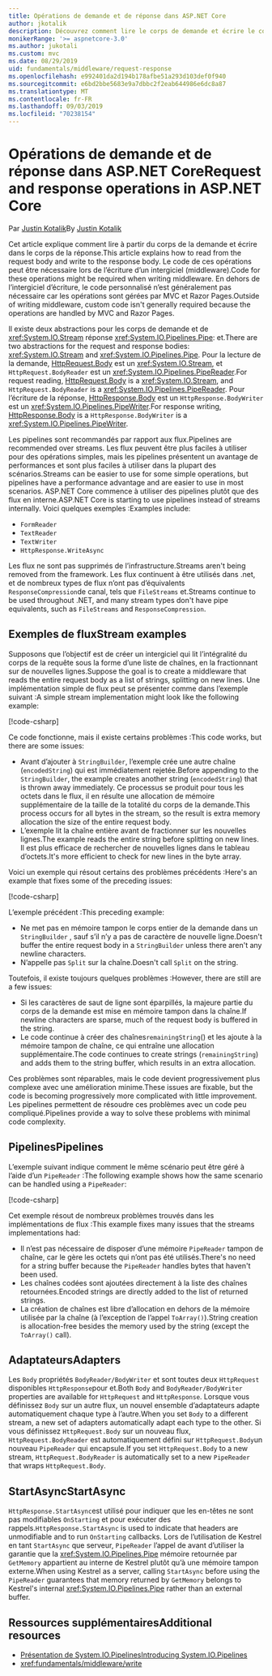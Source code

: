 ```yaml
---
title: Opérations de demande et de réponse dans ASP.NET Core
author: jkotalik
description: Découvrez comment lire le corps de demande et écrire le corps de la réponse dans ASP.NET Core.
monikerRange: '>= aspnetcore-3.0'
ms.author: jukotali
ms.custom: mvc
ms.date: 08/29/2019
uid: fundamentals/middleware/request-response
ms.openlocfilehash: e992401da2d194b178afbe51a293d103def0f940
ms.sourcegitcommit: e6bd2bbe5683e9a7dbbc2f2eab644986e6dc8a87
ms.translationtype: MT
ms.contentlocale: fr-FR
ms.lasthandoff: 09/03/2019
ms.locfileid: "70238154"
---
```

# <a name="request-and-response-operations-in-aspnet-core"></a><span data-ttu-id="11859-103">Opérations de demande et de réponse dans ASP.NET Core</span><span class="sxs-lookup"><span data-stu-id="11859-103">Request and response operations in ASP.NET Core</span></span>

<span data-ttu-id="11859-104">Par [Justin Kotalik](https://github.com/jkotalik)</span><span class="sxs-lookup"><span data-stu-id="11859-104">By [Justin Kotalik](https://github.com/jkotalik)</span></span>

<span data-ttu-id="11859-105">Cet article explique comment lire à partir du corps de la demande et écrire dans le corps de la réponse.</span><span class="sxs-lookup"><span data-stu-id="11859-105">This article explains how to read from the request body and write to the response body.</span></span> <span data-ttu-id="11859-106">Le code de ces opérations peut être nécessaire lors de l’écriture d’un intergiciel (middleware).</span><span class="sxs-lookup"><span data-stu-id="11859-106">Code for these operations might be required when writing middleware.</span></span> <span data-ttu-id="11859-107">En dehors de l’intergiciel d’écriture, le code personnalisé n’est généralement pas nécessaire car les opérations sont gérées par MVC et Razor Pages.</span><span class="sxs-lookup"><span data-stu-id="11859-107">Outside of writing middleware, custom code isn't generally required because the operations are handled by MVC and Razor Pages.</span></span>

<span data-ttu-id="11859-108">Il existe deux abstractions pour les corps de demande et de <xref:System.IO.Stream> réponse <xref:System.IO.Pipelines.Pipe>: et.</span><span class="sxs-lookup"><span data-stu-id="11859-108">There are two abstractions for the request and response bodies: <xref:System.IO.Stream> and <xref:System.IO.Pipelines.Pipe>.</span></span> <span data-ttu-id="11859-109">Pour la lecture de la demande, [HttpRequest.Body](xref:Microsoft.AspNetCore.Http.HttpRequest.Body) est un <xref:System.IO.Stream>, et `HttpRequest.BodyReader` est un <xref:System.IO.Pipelines.PipeReader>.</span><span class="sxs-lookup"><span data-stu-id="11859-109">For request reading, [HttpRequest.Body](xref:Microsoft.AspNetCore.Http.HttpRequest.Body) is a <xref:System.IO.Stream>, and `HttpRequest.BodyReader` is a <xref:System.IO.Pipelines.PipeReader>.</span></span> <span data-ttu-id="11859-110">Pour l’écriture de la réponse, [HttpResponse.Body](xref:Microsoft.AspNetCore.Http.HttpResponse.Body) est un `HttpResponse.BodyWriter` est un <xref:System.IO.Pipelines.PipeWriter>.</span><span class="sxs-lookup"><span data-stu-id="11859-110">For response writing, [HttpResponse.Body](xref:Microsoft.AspNetCore.Http.HttpResponse.Body) is a `HttpResponse.BodyWriter` is a <xref:System.IO.Pipelines.PipeWriter>.</span></span>

<span data-ttu-id="11859-111">Les pipelines sont recommandés par rapport aux flux.</span><span class="sxs-lookup"><span data-stu-id="11859-111">Pipelines are recommended over streams.</span></span> <span data-ttu-id="11859-112">Les flux peuvent être plus faciles à utiliser pour des opérations simples, mais les pipelines présentent un avantage de performances et sont plus faciles à utiliser dans la plupart des scénarios.</span><span class="sxs-lookup"><span data-stu-id="11859-112">Streams can be easier to use for some simple operations, but pipelines have a performance advantage and are easier to use in most scenarios.</span></span> <span data-ttu-id="11859-113">ASP.NET Core commence à utiliser des pipelines plutôt que des flux en interne.</span><span class="sxs-lookup"><span data-stu-id="11859-113">ASP.NET Core is starting to use pipelines instead of streams internally.</span></span> <span data-ttu-id="11859-114">Voici quelques exemples :</span><span class="sxs-lookup"><span data-stu-id="11859-114">Examples include:</span></span>

* `FormReader`
* `TextReader`
* `TextWriter`
* `HttpResponse.WriteAsync`

<span data-ttu-id="11859-115">Les flux ne sont pas supprimés de l’infrastructure.</span><span class="sxs-lookup"><span data-stu-id="11859-115">Streams aren't being removed from the framework.</span></span> <span data-ttu-id="11859-116">Les flux continuent à être utilisés dans .net, et de nombreux types de flux n’ont pas d’équivalents `ResponseCompression`de canal, tels que `FileStreams` et.</span><span class="sxs-lookup"><span data-stu-id="11859-116">Streams continue to be used throughout .NET, and many stream types don't have pipe equivalents, such as `FileStreams` and `ResponseCompression`.</span></span>

## <a name="stream-examples"></a><span data-ttu-id="11859-117">Exemples de flux</span><span class="sxs-lookup"><span data-stu-id="11859-117">Stream examples</span></span>

<span data-ttu-id="11859-118">Supposons que l’objectif est de créer un intergiciel qui lit l’intégralité du corps de la requête sous la forme d’une liste de chaînes, en la fractionnant sur de nouvelles lignes.</span><span class="sxs-lookup"><span data-stu-id="11859-118">Suppose the goal is to create a middleware that reads the entire request body as a list of strings, splitting on new lines.</span></span> <span data-ttu-id="11859-119">Une implémentation simple de flux peut se présenter comme dans l’exemple suivant :</span><span class="sxs-lookup"><span data-stu-id="11859-119">A simple stream implementation might look like the following example:</span></span>

[!code-csharp[](request-response/samples/3.x/RequestResponseSample/Startup.cs?name=GetListOfStringsFromStream)]

<span data-ttu-id="11859-120">Ce code fonctionne, mais il existe certains problèmes :</span><span class="sxs-lookup"><span data-stu-id="11859-120">This code works, but there are some issues:</span></span>

* <span data-ttu-id="11859-121">Avant d’ajouter à `StringBuilder`, l’exemple crée une autre chaîne (`encodedString`) qui est immédiatement rejetée.</span><span class="sxs-lookup"><span data-stu-id="11859-121">Before appending to the `StringBuilder`, the example creates another string (`encodedString`) that is thrown away immediately.</span></span> <span data-ttu-id="11859-122">Ce processus se produit pour tous les octets dans le flux, il en résulte une allocation de mémoire supplémentaire de la taille de la totalité du corps de la demande.</span><span class="sxs-lookup"><span data-stu-id="11859-122">This process occurs for all bytes in the stream, so the result is extra memory allocation the size of the entire request body.</span></span>
* <span data-ttu-id="11859-123">L’exemple lit la chaîne entière avant de fractionner sur les nouvelles lignes.</span><span class="sxs-lookup"><span data-stu-id="11859-123">The example reads the entire string before splitting on new lines.</span></span> <span data-ttu-id="11859-124">Il est plus efficace de rechercher de nouvelles lignes dans le tableau d’octets.</span><span class="sxs-lookup"><span data-stu-id="11859-124">It's more efficient to check for new lines in the byte array.</span></span>

<span data-ttu-id="11859-125">Voici un exemple qui résout certains des problèmes précédents :</span><span class="sxs-lookup"><span data-stu-id="11859-125">Here's an example that fixes some of the preceding issues:</span></span>

[!code-csharp[](request-response/samples/3.x/RequestResponseSample/Startup.cs?name=GetListOfStringsFromStreamMoreEfficient)]

<span data-ttu-id="11859-126">L’exemple précédent :</span><span class="sxs-lookup"><span data-stu-id="11859-126">This preceding example:</span></span>

* <span data-ttu-id="11859-127">Ne met pas en mémoire tampon le corps entier de la demande dans un `StringBuilder` , sauf s’il n’y a pas de caractère de nouvelle ligne.</span><span class="sxs-lookup"><span data-stu-id="11859-127">Doesn't buffer the entire request body in a `StringBuilder` unless there aren't any newline characters.</span></span>
* <span data-ttu-id="11859-128">N’appelle pas `Split` sur la chaîne.</span><span class="sxs-lookup"><span data-stu-id="11859-128">Doesn't call `Split` on the string.</span></span>

<span data-ttu-id="11859-129">Toutefois, il existe toujours quelques problèmes :</span><span class="sxs-lookup"><span data-stu-id="11859-129">However, there are still are a few issues:</span></span>

* <span data-ttu-id="11859-130">Si les caractères de saut de ligne sont éparpillés, la majeure partie du corps de la demande est mise en mémoire tampon dans la chaîne.</span><span class="sxs-lookup"><span data-stu-id="11859-130">If newline characters are sparse, much of the request body is buffered in the string.</span></span>
* <span data-ttu-id="11859-131">Le code continue à créer des chaînes`remainingString`() et les ajoute à la mémoire tampon de chaîne, ce qui entraîne une allocation supplémentaire.</span><span class="sxs-lookup"><span data-stu-id="11859-131">The code continues to create strings (`remainingString`) and adds them to the string buffer, which results in an extra allocation.</span></span>

<span data-ttu-id="11859-132">Ces problèmes sont réparables, mais le code devient progressivement plus complexe avec une amélioration minime.</span><span class="sxs-lookup"><span data-stu-id="11859-132">These issues are fixable, but the code is becoming progressively more complicated with little improvement.</span></span> <span data-ttu-id="11859-133">Les pipelines permettent de résoudre ces problèmes avec un code peu compliqué.</span><span class="sxs-lookup"><span data-stu-id="11859-133">Pipelines provide a way to solve these problems with minimal code complexity.</span></span>

## <a name="pipelines"></a><span data-ttu-id="11859-134">Pipelines</span><span class="sxs-lookup"><span data-stu-id="11859-134">Pipelines</span></span>

<span data-ttu-id="11859-135">L’exemple suivant indique comment le même scénario peut être géré à l’aide d’un `PipeReader` :</span><span class="sxs-lookup"><span data-stu-id="11859-135">The following example shows how the same scenario can be handled using a `PipeReader`:</span></span>

[!code-csharp[](request-response/samples/3.x/RequestResponseSample/Startup.cs?name=GetListOfStringFromPipe)]

<span data-ttu-id="11859-136">Cet exemple résout de nombreux problèmes trouvés dans les implémentations de flux :</span><span class="sxs-lookup"><span data-stu-id="11859-136">This example fixes many issues that the streams implementations had:</span></span>

* <span data-ttu-id="11859-137">Il n’est pas nécessaire de disposer d’une mémoire `PipeReader` tampon de chaîne, car le gère les octets qui n’ont pas été utilisés.</span><span class="sxs-lookup"><span data-stu-id="11859-137">There's no need for a string buffer because the `PipeReader` handles bytes that haven't been used.</span></span>
* <span data-ttu-id="11859-138">Les chaînes codées sont ajoutées directement à la liste des chaînes retournées.</span><span class="sxs-lookup"><span data-stu-id="11859-138">Encoded strings are directly added to the list of returned strings.</span></span>
* <span data-ttu-id="11859-139">La création de chaînes est libre d’allocation en dehors de la mémoire utilisée par la chaîne (à l’exception de l’appel `ToArray()`).</span><span class="sxs-lookup"><span data-stu-id="11859-139">String creation is allocation-free besides the memory used by the string (except the `ToArray()` call).</span></span>

## <a name="adapters"></a><span data-ttu-id="11859-140">Adaptateurs</span><span class="sxs-lookup"><span data-stu-id="11859-140">Adapters</span></span>

<span data-ttu-id="11859-141">Les `Body` propriétés `BodyReader/BodyWriter` et sont toutes deux `HttpRequest` disponibles `HttpResponse`pour et.</span><span class="sxs-lookup"><span data-stu-id="11859-141">Both `Body` and `BodyReader/BodyWriter` properties are available for `HttpRequest` and `HttpResponse`.</span></span> <span data-ttu-id="11859-142">Lorsque vous définissez `Body` sur un autre flux, un nouvel ensemble d’adaptateurs adapte automatiquement chaque type à l’autre.</span><span class="sxs-lookup"><span data-stu-id="11859-142">When you set `Body` to a different stream, a new set of adapters automatically adapt each type to the other.</span></span> <span data-ttu-id="11859-143">Si vous définissez `HttpRequest.Body` sur un nouveau flux, `HttpRequest.BodyReader` est automatiquement défini sur `HttpRequest.Body`un nouveau `PipeReader` qui encapsule.</span><span class="sxs-lookup"><span data-stu-id="11859-143">If you set `HttpRequest.Body` to a new stream, `HttpRequest.BodyReader` is automatically set to a new `PipeReader` that wraps `HttpRequest.Body`.</span></span>

## <a name="startasync"></a><span data-ttu-id="11859-144">StartAsync</span><span class="sxs-lookup"><span data-stu-id="11859-144">StartAsync</span></span>

<span data-ttu-id="11859-145">`HttpResponse.StartAsync`est utilisé pour indiquer que les en-têtes ne sont pas modifiables `OnStarting` et pour exécuter des rappels.</span><span class="sxs-lookup"><span data-stu-id="11859-145">`HttpResponse.StartAsync` is used to indicate that headers are unmodifiable and to run `OnStarting` callbacks.</span></span> <span data-ttu-id="11859-146">Lors de l’utilisation de Kestrel en tant `StartAsync` que serveur, `PipeReader` l’appel de avant d’utiliser la garantie que la <xref:System.IO.Pipelines.Pipe> mémoire retournée par `GetMemory` appartient au interne de Kestrel plutôt qu’à une mémoire tampon externe.</span><span class="sxs-lookup"><span data-stu-id="11859-146">When using Kestrel as a server, calling `StartAsync` before using the `PipeReader` guarantees that memory returned by `GetMemory` belongs to Kestrel's internal <xref:System.IO.Pipelines.Pipe> rather than an external buffer.</span></span>

## <a name="additional-resources"></a><span data-ttu-id="11859-147">Ressources supplémentaires</span><span class="sxs-lookup"><span data-stu-id="11859-147">Additional resources</span></span>

* [<span data-ttu-id="11859-148">Présentation de System.IO.Pipelines</span><span class="sxs-lookup"><span data-stu-id="11859-148">Introducing System.IO.Pipelines</span></span>](https://devblogs.microsoft.com/dotnet/system-io-pipelines-high-performance-io-in-net/)
* <xref:fundamentals/middleware/write>
